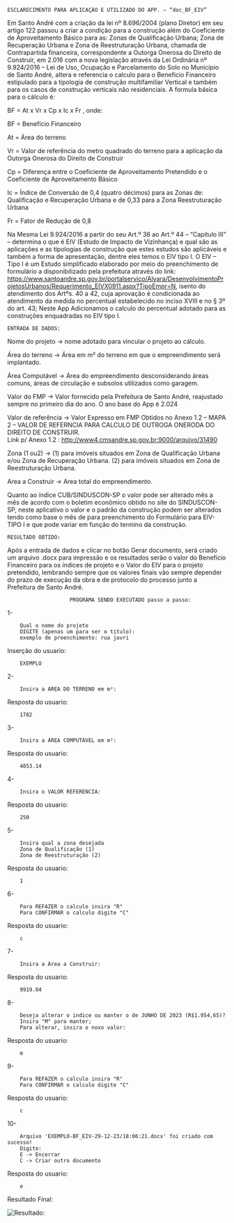 
	ESCLARECIMENTO PARA APLICAÇÃO E UTILIZADO DO APP. – “doc_BF_EIV”

Em Santo André com a criação da lei nº 8.696/2004 (plano Diretor) em seu artigo 122 passou a criar a condição para a construção além do Coeficiente de Aproveitamento Básico para as: Zonas de Qualificação Urbana; Zona de Recuperação Urbana e Zona de Reestruturação Urbana, chamada de Contrapartida financeira, correspondente a Outorga Onerosa do Direito de Construir, em 2.016 com a nova legislação através da Lei Ordinária nº 9.924/2016 – Lei de Uso, Ocupação e Parcelamento do Solo no Município de Santo André, altera e referencia o calculo para o Beneficio Financeiro estipulado para a tipologia de construção multifamiliar Vertical e também para os casos de construção verticais não residenciais.
A formula básica para o cálculo é:

BF = At x Vr x Cp x Ic x Fr , onde:

BF = 	Benefício Financeiro

At = 	Área do terreno

Vr = 	Valor de referência do metro quadrado do terreno para a aplicação da Outorga Onerosa do Direito de Construir

Cp	= 	Diferença entre o Coeficiente de Aproveitamento Pretendido e o Coeficiente de Aproveitamento Básico

Ic = Índice de Conversão de 0,4 (quatro décimos) para as Zonas de: Qualificação e Recuperação Urbana e de 0,33 para a Zona Reestruturação Urbana

Fr = Fator de Redução de 0,8 



Na Mesma Lei 9.924/2016 a partir do seu Art.º 38 ao Art.º 44 – “Capitulo III” – determina o que é EIV (Estudo de Impacto de Vizinhança) e qual são as aplicações e as tipologias de construção que estes estudos são aplicáveis e também a forma de apresentação, dentre eles temos o EIV tipo I. 
O EIV – Tipo I é um Estudo simplificado elaborado por meio do preenchimento de formulário a disponibilizado pela prefeitura através do link:
https://www.santoandre.sp.gov.br/portalservico/Alvara/DesenvolvimentoProjetosUrbanos/Requerimento_EIVX0911.aspx?TipoEmpr=N,  isento do atendimento dos Artºs. 40 a 42, cuja aprovação é condicionada ao atendimento da medida no percentual estabelecido no inciso XVIII e no § 3º do art. 43; 
Neste App Adicionamos o calculo do percentual adotado para as construções enquadradas no EIV tipo I. 









	ENTRADA DE DADOS:

Nome do projeto	-> 	nome adotado para vincular o projeto ao cálculo.

Área do terreno 	-> 	Área em m² do terreno em que o empreendimento será implantado.

Área Computável	 -> 	Área do empreendimento desconsiderando áreas comuns, áreas de circulação e subsolos utilizados como garagem.

Valor do FMP 	-> 	Valor fornecido pela Prefeitura de Santo André, reajustado sempre no primeiro dia do ano. O ano base do App é 2.024

Valor de referência  -> 	Valor Expresso em FMP Obtidos no Anexo 1.2 – MAPA 2 – VALOR DE REFERNCIA PARA CALCULO DE OUTROGA ONERODA DO DIREITO DE CONSTRUIR.  
Link p/ Anexo 1.2		: 	http://www4.cmsandre.sp.gov.br:9000/arquivo/31490 

Zona (1 ou2)  ->		(1) 	para imóveis situados em Zona de Qualificação Urbana e/ou Zona de Recuperação Urbana.
		(2) 	para imóveis situados em Zona de Reestruturação Urbana.
	
Area a Construir 	-> 	Area total do empreendimento.

Quanto ao índice CUB/SINDUSCON-SP o valor pode ser alterado mês a mês de acordo com o boletim econômico obtido no site do SINDUSCON-SP, neste aplicativo o valor e o padrão da construção podem ser alterados tendo como base o mês de para preenchimento do Formulário para EIV- TIPO I e que pode variar em função do termino da construção.


	RESULTADO OBTIDO:

Após a entrada de dados e clicar no botão Gerar documento, será criado um arquivo .docx para impressão e os resultados serão o valor do Benefício Financeiro para os índices de projeto e o Valor do EIV para o projeto pretendido, lembrando sempre que os valores finais vão sempre depender do prazo de execução da obra e de protocolo do processo junto a Prefeitura de Santo André.     










                        PROGRAMA SENDO EXECUTADO passo a passo:

1-

        Qual o nome do projeto
        DIGITE (apenas um para ser o titulo): 
        exemplo de preenchimento: rua javri 
Inserção do usuario:
        
        EXEMPLO
2-

        Insira a AREA DO TERRENO em m²:
Resposta do usuario:

        1782
3-      

        Insira a AREA COMPUTÁVEL em m²:
Resposta do usuario:
        
        4853.14
4-

        Insira o VALOR REFERENCIA: 
Resposta do usuario:

        250
5-

        Insira qual a zona desejada
        Zona de Qualificação (1)
        Zona de Reestruturação (2)
Resposta do usuario:

        1
6-

        Para REFAZER o calculo insira "R"
        Para CONFIRMAR o calculo digite "C"
Resposta do usuario:

        c
7-

        Insira a Área a Construir:
Resposta do usuario:

        9919.04
8-

        Deseja alterar o indice ou manter o de JUNHO DE 2023 (R$1.954,65)?
        Insira "M" para manter;
        Para alterar, insira o novo valor:
Resposta do usuario:

        m
9-

        Para REFAZER o calculo insira "R"
        Para CONFIRMAR o calculo digite "C"
Resposta do usuario:

        c
10-

        Arquivo 'EXEMPLO-BF_EIV-29-12-23/18:06:21.docx' foi criado com sucesso!
        Digite:
        E -> Encerrar
        C -> Criar outro documento
Resposta do usuario:

        e


Resultado Final:

![Resultado:](Exemplo/Exemplo.jpg)
